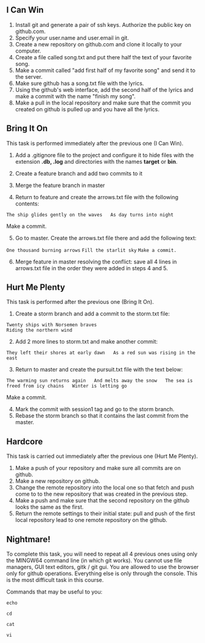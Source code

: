 ## I Can Win

1. Install git and generate a pair of ssh keys. Authorize the public key on github.com.
2. Specify your user.name and user.email in git.
3. Create a new repository on github.com and clone it locally to your computer.
4. Create a file called song.txt and put there half the text of your favorite song.
5. Make a commit called "add first half of my favorite song" and send it to the server.
6. Make sure github has a song.txt file with the lyrics.
7. Using the github's web interface, add the second half of the lyrics and make a commit with the name "finish my song".
8. Make a pull in the local repository and make sure that the commit you created on github is pulled up and you have all the lyrics.

## Bring It On

This task is performed immediately after the previous one (I Can Win).

1. Add a .gitignore file to the project and configure it to hide files with the extension **.db, .log** and directories with the names **target** or **bin**.

2. Create a feature branch and add two commits to it

3. Merge the feature branch in master

4. Return to feature and create the arrows.txt file with the following contents:

`The ship glides gently on the waves   As day turns into night`

Make a commit.

5. Go to master. Create the arrows.txt file there and add the following text:

`One thousand burning arrows`
`Fill the starlit sky`
`Make a commit.`

6. Merge feature in master resolving the conflict: save all 4 lines in arrows.txt file in the order they were added in steps 4 and 5.

## Hurt Me Plenty

This task is performed after the previous one (Bring It On).

1. Create a storm branch and add a commit to the storm.txt file:

`Twenty ships with Norsemen braves`  
`Riding the northern wind`

2. Add 2 more lines to storm.txt and make another commit:

`They left their shores at early dawn   As a red sun was rising in the east`

3. Return to master and create the pursuit.txt file with the text below:

`The warming sun returns again   And melts away the snow   The sea is freed from icy chains   Winter is letting go`

Make a commit.

4. Mark the commit with session1 tag and go to the storm branch.
5. Rebase the storm branch so that it contains the last commit from the master.

## Hardcore

This task is carried out immediately after the previous one (Hurt Me Plenty).

1. Make a push of your repository and make sure all commits are on github.
2. Make a new repository on github.
3. Change the remote repository into the local one so that fetch and push come to to the new repository that was created in the previous step.
4. Make a push and make sure that the second repository on the github looks the same as the first.
5. Return the remote settings to their initial state: pull and push of the first local repository lead to one remote repository on the github.

## Nightmare!

To complete this task, you will need to repeat all 4 previous ones using only the MINGW64 command line (in which git works). You cannot use file managers, GUI text editors, gitk / git gui. You are allowed to use the browser only for github operations. Everything else is only through the console. This is the most difficult task in this course.

Commands that may be useful to you:

`echo`

`cd`

`cat`

`vi`

